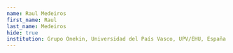 ```yaml
---
name: Raul Medeiros
first_name: Raul 
last_name: Medeiros
hide: true
institution: Grupo Onekin, Universidad del País Vasco, UPV/EHU, España
---
```

